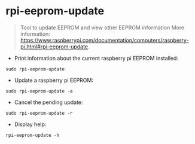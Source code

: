 # rpi-eeprom-update

> Tool to update EEPROM and view other EEPROM information
> More information: <https://www.raspberrypi.com/documentation/computers/raspberry-pi.html#rpi-eeprom-update>.

- Print information about the current raspberry pi EEPROM installed:

`sudo rpi-eeprom-update`

- Update a raspberry pi EEPROM:

`sudo rpi-eeprom-update -a`

- Cancel the pending update:

`sudo rpi-eeprom-update -r`

- Display help:

`rpi-eeprom-update -h`
